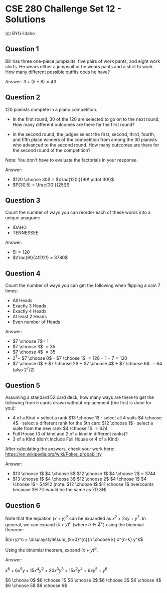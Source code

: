 # CSE 280 Challenge Set 12 - Solutions

(c) BYU-Idaho

## Question 1

Bill has three one-piece jumpsuits, five pairs of work pants, and eight work shirts.  He wears either a jumpsuit or he wears pants and a shirt to work.  How many different possible outfits does he have?

Answer: $3 + (5*8) = 43$

## Question 2

120 pianists compete in a piano competition.  

* In the first round, 30 of the 120 are selected to go on to the next round,  How many different outcomes are there for the first round?

* In the second round, the judges select the first, second, third, fourth, and fifth place winners of the competition from among the 30 pianists who advanced to the second round.  How many outcomes are there for the second round of the competition?

Note: You don't have to evaluate the factorials in your response.

Answer:

* $120 \choose 30$ = $\frac{120!}{90! \cdot 30!}$
* $P(30,5) = \frac{30!}{25!}$

## Question 3

Count the number of ways you can reorder each of these words into a unique anagram:

* IDAHO
* TENNESSEE

Answer:

* $5! = 120$
* $\frac{9!}{4!2!2!} = 3780$

## Question 4

Count the number of ways you can get the following when flipping a coin 7 times:

* All Heads
* Exactly 3 Heads
* Exactly 4 Heads
* At least 2 Heads
* Even number of Heads

Answer:

* $7 \choose 7$= 1
* $7 \choose 3$ $= 35$
* $7 \choose 4$ $= 35$
* $2^7 -$ $7 \choose 0$ - $7 \choose 1$ $= 128-1-7 = 120$
* $7 \choose 0$ + $7 \choose 2$ + $7 \choose 4$ + $7 \choose 6$ $= 64$ (also $2^7 / 2$)

## Question 5

Assuming a standard 52 card deck, how many ways are there to get the following from 5 cards drawn without replacement (the first is done for you):

* 4 of a Kind = select a rank $13 \choose 1$ $\cdot$ select all 4 suits $4 \choose 4$ $\cdot$ select a different rank for the 5th card $12 \choose 1$ $\cdot$ select a suite from the new rank $4 \choose 1$ $= 624$
* Full House (3 of kind and 2 of a kind in different ranks)?
* 3 of a Kind (don't include Full House or 4 of a Kind)

After calculating the answers, check your work here: https://en.wikipedia.org/wiki/Poker_probability

Answer:

* $13 \choose 1$ $4 \choose 3$ $12 \choose 1$ $4 \choose 2$ = 3744
* $13 \choose 1$ $4 \choose 3$ $12 \choose 2$ $4 \choose 1$ $4 \choose 1$= 54912 (note: $12 \choose 1$ $11 \choose 1$ overcounts because 3H 7D would be the same as 7D 3H)


## Question 6

Note that the equation $(x+y)^2$ can be expanded as $x^2 + 2xy + y^2$.  In general, we can expand $(x+y)^n$ (where $n \in \mathbf{Z^+}$) using the binomial theorem:

$(x+y)^n = \displaystyle\sum_{k=0}^{n}{n \choose k} x^{n-k} y^k$

Using the binomial theorem, expand $(x+y)^6$.

Answer:

$x^6 + 6x^5y + 15x^4y^2 + 20 x^3y^3 + 15x^2y^4 + 6xy^5 + y^6$

$6 \choose 0$ $6 \choose 1$ $6 \choose 2$ $6 \choose 3$ $6 \choose 4$ $6 \choose 5$ $6 \choose 6$
